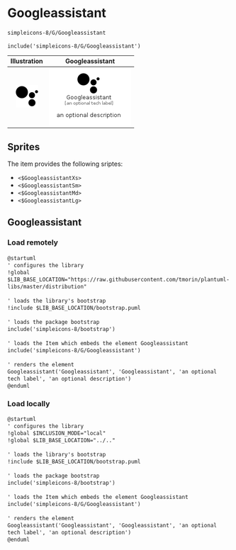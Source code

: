 # Googleassistant


```text
simpleicons-8/G/Googleassistant
```

```text
include('simpleicons-8/G/Googleassistant')
```



| Illustration | Googleassistant |
| :---: | :---: |
| ![illustration for Illustration](../../simpleicons-8/G/Googleassistant.png) | ![illustration for Googleassistant](../../simpleicons-8/G/Googleassistant.Local.png) |



## Sprites
The item provides the following sriptes:

- `<$GoogleassistantXs>`
- `<$GoogleassistantSm>`
- `<$GoogleassistantMd>`
- `<$GoogleassistantLg>`





## Googleassistant

### Load remotely
```plantuml
@startuml
' configures the library
!global $LIB_BASE_LOCATION="https://raw.githubusercontent.com/tmorin/plantuml-libs/master/distribution"

' loads the library's bootstrap
!include $LIB_BASE_LOCATION/bootstrap.puml

' loads the package bootstrap
include('simpleicons-8/bootstrap')

' loads the Item which embeds the element Googleassistant
include('simpleicons-8/G/Googleassistant')

' renders the element
Googleassistant('Googleassistant', 'Googleassistant', 'an optional tech label', 'an optional description')
@enduml
```

### Load locally
```plantuml
@startuml
' configures the library
!global $INCLUSION_MODE="local"
!global $LIB_BASE_LOCATION="../.."

' loads the library's bootstrap
!include $LIB_BASE_LOCATION/bootstrap.puml

' loads the package bootstrap
include('simpleicons-8/bootstrap')

' loads the Item which embeds the element Googleassistant
include('simpleicons-8/G/Googleassistant')

' renders the element
Googleassistant('Googleassistant', 'Googleassistant', 'an optional tech label', 'an optional description')
@enduml
```

